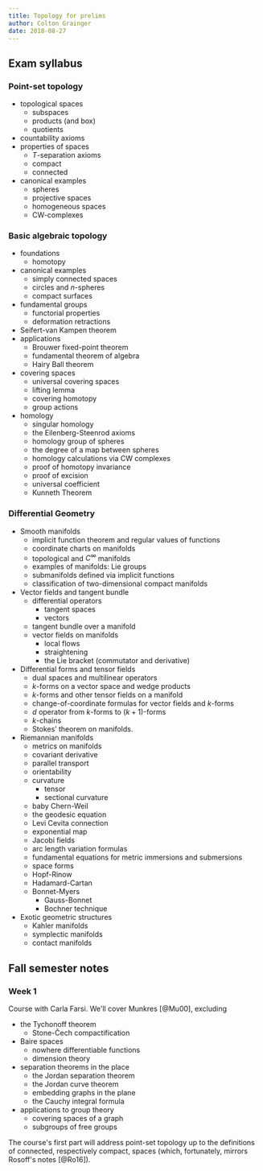 ```yaml
---
title: Topology for prelims
author: Colton Grainger
date: 2018-08-27
---
```


## Exam syllabus

### Point-set topology

- topological spaces
    - subspaces
    - products (and box)
    - quotients
- countability axioms
- properties of spaces
    - $T$-separation axioms
    - compact
    - connected
- canonical examples
    - spheres
    - projective spaces
    - homogeneous spaces
    - CW-complexes

### Basic algebraic topology

- foundations
    - homotopy
- canonical examples
    - simply connected spaces
    - circles and $n$-spheres
    - compact surfaces
- fundamental groups
    - functorial properties
    - deformation retractions
- Seifert-van Kampen theorem
- applications
    - Brouwer fixed-point theorem
    - fundamental theorem of algebra
    - Hairy Ball theorem
- covering spaces
    - universal covering spaces
    - lifting lemma
    - covering homotopy
    - group actions
- homology
    - singular homology
    - the Eilenberg-Steenrod axioms
    - homology group of spheres
    - the degree of a map between spheres
    - homology calculations via CW complexes
    - proof of homotopy invariance
    - proof of excision
    - universal coefficient 
    - Kunneth Theorem

### Differential Geometry

- Smooth manifolds
    - implicit function theorem and regular values of functions
    - coordinate charts on manifolds
    - topological and $C^\infty$ manifolds
    - examples of manifolds: Lie groups
    - submanifolds defined via implicit functions
    - classification of two-dimensional compact manifolds
- Vector fields and tangent bundle
    - differential operators
        - tangent spaces 
        - vectors
    - tangent bundle over a manifold 
    - vector fields on manifolds 
        - local flows
        - straightening
        - the Lie bracket (commutator and derivative)
- Differential forms and tensor fields
    - dual spaces and multilinear operators
    - $k$-forms on a vector space and wedge products
    - $k$-forms and other tensor fields on a manifold
    - change-of-coordinate formulas for vector fields and $k$-forms
    - $d$ operator from $k$-forms to $(k + 1)$-forms
    - $k$-chains
    - Stokes’ theorem on manifolds.
- Riemannian manifolds
    - metrics on manifolds
    - covariant derivative
    - parallel transport
    - orientability
    - curvature
        - tensor
        - sectional curvature
    - baby Chern-Weil
    - the geodesic equation
    - Levi Cevita connection
    - exponential map
    - Jacobi fields
    - arc length variation formulas
    - fundamental equations for metric immersions and submersions
    - space forms
    - Hopf-Rinow
    - Hadamard-Cartan
    - Bonnet-Myers 
        - Gauss-Bonnet 
        - Bochner technique
- Exotic geometric structures
    - Kahler manifolds
    - symplectic manifolds
    - contact manifolds

## Fall semester notes

### Week 1

Course with Carla Farsi. We'll cover Munkres [@Mu00], excluding

- the Tychonoff theorem
    - Stone-Čech compactification
- Baire spaces
    - nowhere differentiable functions
    - dimension theory
- separation theorems in the place
    - the Jordan separation theorem
    - the Jordan curve theorem
    - embedding graphs in the plane
    - the Cauchy integral formula
- applications to group theory
    - covering spaces of a graph
    - subgroups of free groups

The course's first part will address point-set topology up to the definitions of connected, respectively compact, spaces (which, fortunately, mirrors Rosoff's notes [@Ro16]).
